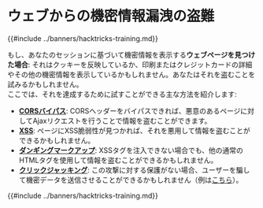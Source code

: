 # ウェブからの機密情報漏洩の盗難

{{#include ../banners/hacktricks-training.md}}

もし、あなたのセッションに基づいて機密情報を表示する**ウェブページを見つけた場合**: それはクッキーを反映しているか、印刷またはクレジットカードの詳細やその他の機密情報を表示しているかもしれません。あなたはそれを盗むことを試みるかもしれません。\
ここでは、それを達成するために試すことができる主な方法を紹介します:

- [**CORSバイパス**](../pentesting-web/cors-bypass.md): CORSヘッダーをバイパスできれば、悪意のあるページに対してAjaxリクエストを行うことで情報を盗むことができます。
- [**XSS**](../pentesting-web/xss-cross-site-scripting/): ページにXSS脆弱性が見つかれば、それを悪用して情報を盗むことができるかもしれません。
- [**ダンギングマークアップ**](../pentesting-web/dangling-markup-html-scriptless-injection/): XSSタグを注入できない場合でも、他の通常のHTMLタグを使用して情報を盗むことができるかもしれません。
- [**クリックジャッキング**](../pentesting-web/clickjacking.md): この攻撃に対する保護がない場合、ユーザーを騙して機密データを送信させることができるかもしれません（例は[こちら](https://medium.com/bugbountywriteup/apache-example-servlet-leads-to-61a2720cac20)）。

{{#include ../banners/hacktricks-training.md}}
